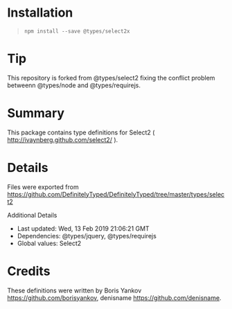 # Installation
> `npm install --save @types/select2x`

# Tip
 This repository is forked from @types/select2 fixing the conflict problem betweenn @types/node and @types/requirejs.

# Summary
This package contains type definitions for Select2 ( http://ivaynberg.github.com/select2/ ).

# Details
Files were exported from https://github.com/DefinitelyTyped/DefinitelyTyped/tree/master/types/select2

Additional Details
 * Last updated: Wed, 13 Feb 2019 21:06:21 GMT
 * Dependencies: @types/jquery, @types/requirejs
 * Global values: Select2

# Credits
These definitions were written by Boris Yankov <https://github.com/borisyankov>, denisname <https://github.com/denisname>.
